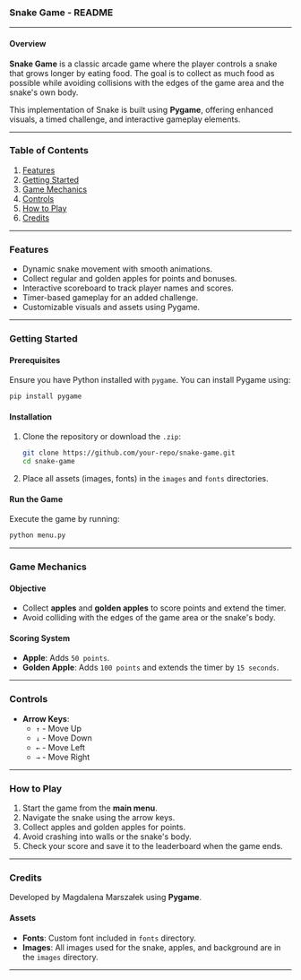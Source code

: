 ### Snake Game - README

---

#### Overview
**Snake Game** is a classic arcade game where the player controls a snake that grows longer by eating food. The goal is to collect as much food as possible while avoiding collisions with the edges of the game area and the snake's own body.

This implementation of Snake is built using **Pygame**, offering enhanced visuals, a timed challenge, and interactive gameplay elements.

---

### Table of Contents
1. [Features](#features)
2. [Getting Started](#getting-started)
3. [Game Mechanics](#game-mechanics)
4. [Controls](#controls)
5. [How to Play](#how-to-play)
6. [Credits](#credits)

---

### Features
- Dynamic snake movement with smooth animations.
- Collect regular and golden apples for points and bonuses.
- Interactive scoreboard to track player names and scores.
- Timer-based gameplay for an added challenge.
- Customizable visuals and assets using Pygame.

---

### Getting Started

#### Prerequisites
Ensure you have Python installed with `pygame`. You can install Pygame using:

```bash
pip install pygame
```

#### Installation
1. Clone the repository or download the `.zip`:
   ```bash
   git clone https://github.com/your-repo/snake-game.git
   cd snake-game
   ```
2. Place all assets (images, fonts) in the `images` and `fonts` directories.

#### Run the Game
Execute the game by running:
```bash
python menu.py
```

---

### Game Mechanics

#### Objective
- Collect **apples** and **golden apples** to score points and extend the timer.
- Avoid colliding with the edges of the game area or the snake's body.

#### Scoring System
- **Apple**: Adds `50 points`.
- **Golden Apple**: Adds `100 points` and extends the timer by `15 seconds`.

---

### Controls
- **Arrow Keys**:
  - `↑` - Move Up
  - `↓` - Move Down
  - `←` - Move Left
  - `→` - Move Right

---

### How to Play
1. Start the game from the **main menu**.
2. Navigate the snake using the arrow keys.
3. Collect apples and golden apples for points.
4. Avoid crashing into walls or the snake's body.
5. Check your score and save it to the leaderboard when the game ends.

---

### Credits
Developed by Magdalena Marszałek using **Pygame**.

#### Assets
- **Fonts**: Custom font included in `fonts` directory.
- **Images**: All images used for the snake, apples, and background are in the `images` directory.

---
